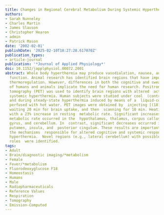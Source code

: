 ```yaml
---
title: Changes in Regional Cerebral Metabolism During Systemic Hyperthermia in Humans
authors:
- Sarah Nunneley
- Charles Martin
- James Slauson
- Christopher Hearon
- admin
- Patrick Mason
date: '2002-02-01'
publishDate: '2025-02-10T18:27:28.617070Z'
publication_types:
- article-journal
publication: '*Journal of Applied Physiology*'
doi: 10.1152/japplphysiol.00072.2001
abstract: Whole body hyperthermia may produce vasodialation, nausea, and altered cognitive
  function. Animal research has identified brain regions that have important roles  in
  thermoregulation. However, differences in both the cognitive and sweating  abilities
  of humans and animals implicate the need for human research. Positron  emission
  tomography (PET) was used to identify brain regions with altered  activity during
  systemic hyperthermia. Human subjects were studied under cool  (control) conditions
  and during steady-state hyperthermia induced by means of a  liquid-conditioned suit
  perfused with hot water. PET images were obtained by  injecting [(18)F]fluorodeoxyglucose,
  waiting 20 min for brain uptake, and then  scanning for 10 min. Heating was associated
  with a 23% increase in resting  metabolic rate. Significant increases in cerebral
  metabolic rate occurred in the  hypothalamus, thalamus, corpus callosum, cingulate
  gyrus, and cerebellum. In  contrast, significant decreases occurred in the caudate,
  putamen, insula, and  posterior cingulum. These results are important for understanding
  the mechanisms  responsible for altered cognitive and systemic responses during
  hyperthermia.  Novel regions (e.g., lateral cerebellum) with possible thermoregulatory
  roles  were identified.
tags:
- Adult
- Brain/diagnostic imaging/*metabolism
- Female
- Fever/*metabolism
- Fluorodeoxyglucose F18
- Homeostasis
- Humans
- Male
- Radiopharmaceuticals
- Reference Values
- Respiration
- Tomography
- Emission-Computed
---
```

